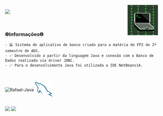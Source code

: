 <img align="right" alt="gif-gif" src="https://github.com/Rafael-MJ/Rafael-MJ/blob/main/gif.gif" height="100" width="100"/>

![](https://readme-typing-svg.herokuapp.com/?font=Press+Start+10P&color=00ff9c&size=14&lines=Sistema+de+Aplicativo+de+Banco.;+Desenvolvido+para+a+Fábrica+de+Projetos+II!)

<br/> 

   <h3> 🌐Informações🌐 </h3>
  
    - 💻 Sistema de aplicativo de banco criado para a matéria de FP2 do 2º semestre de ADS.
    - ✅ Desenvolvido a partir da linguagem Java e conexão com o Banco de Dados realizada via driver JDBC.
    - ✅ Para o desenvolvimento Java foi utilizada a IDE NetBeans14.
    
<br/>

<div style="display: inline_block"><br>
 <img align="center" alt="Rafael-Java" height="50" width="60" src="https://raw.githubusercontent.com/jmnote/z-icons/master/svg/java.svg">
 <img align="center" alt="Rafael-MySQL" height="50" width="60" src="https://raw.githubusercontent.com/devicons/devicon/master/icons/mysql/mysql-plain.svg">

</div>

  ##
 
<div> 
  <a href="https://br.linkedin.com/in/rafaelmj" target="_blank"><img src="https://img.shields.io/badge/-LinkedIn-%230077B5?style=for-the-badge&logo=linkedin&logoColor=white" target="_blank"></a> 
  <a href = "rafaeljakubovsky@hotmail.com"><img src="https://img.shields.io/badge/-Email-%23333?style=for-the-badge&logo=gmail&logoColor=red" target="_blank"></a>
</div>
